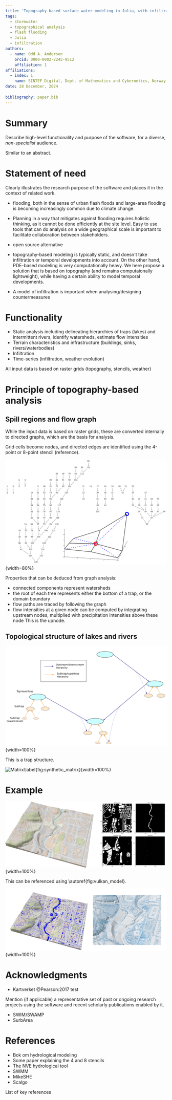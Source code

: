 ```yaml
---
title: 'Topography-based surface water modeling in Julia, with infiltration and temporal developments'
tags: 
  - stormwater
  - topographical analysis
  - flash flooding
  - Julia
  - infiltration
authors: 
  - name: Odd A. Andersen
    orcid: 0000-0002-2245-9512
    affiliation: 1
affiliations:
  - index: 1
    name: SINTEF Digital, Dept. of Mathematics and Cybernetics, Norway
date: 28 December, 2024

bibliography: paper.bib
---
```


# Summary

Describe high-level functionality and purpose of the software, for a diverse,
_non-specialist_ audience.

Similar to an abstract.

# Statement of need

Clearly illustrates the research purpose of the software and places it in the
context of related work.

- flooding, both in the sense of urban flash floods and large-area flooding is
  becoming increasingly common due to climate change.
- Planning in a way that mitigates against flooding requires holistic thinking,
  as it cannot be done efficiently at the site level.  Easy to use tools that
  can do analysis on a wide geographical scale is important to facilitate
  collaboration between stakeholders.

- open source alternative
- topography-based modeling is typically static, and doesn't take infiltration
  or temporal developments into account.  On the other hand, PDE-based modeling
  is very computationally heavy.  We here propose a solution that is based on
  topography (and remains computaionally lightweight), while having a certain
  ability to model temporal developments.
- A model of infiltration is important when analysing/designing countermeasures


# Functionality

- Static analysis including delineating hierarchies of traps (lakes) and intermittent
  rivers, identify watersheds, estimate flow intensities
- Terrain characteristics and infrastructure (buildings, sinks, rivers/waterbodies)
- Infiltration
- Time-series (infiltration, weather evolution)

All input data is based on raster grids (topography, stencils, weather)

# Principle of topography-based analysis

## Spill regions and flow graph

While the input data is based on raster grids, these are converted internally to
directed graphs, which are the basis for analysis. 

Grid cells become nodes, and directed edges are identified using the 4-point or
8-point stencil (reference).

![Upnode\label{fig:upnode}](spill_graph_inlet.png){width=80%}

Properties that can be deduced from graph analysis:
- connected components represent watersheds
- the root of each tree represents either the bottom of a trap, or the domain boundary
- flow paths are traced by following the graph
- flow intensities at a given node can be computed by integrating upstream
nodes, multiplied with precipitation intensities above these node
This is the upnode.

## Topological structure of lakes and rivers

![Trap structure\label{fig:trap_structure}](trap_structure.png){width=100%}

This is a trap structure.

![Matrix\label{fig:synthetic_matrix}](synthetic_matrix.png){width=100%}

# Example

![Vulkan area, central Oslo.\label{fig:vulkan_model}](vulkan_model_and_stencils.png){width=100%}

This can be referenced using \autoref{fig:vulkan_model}.

![Vulkan analysis \label{fig:vulkan_analysis}](vulkan_analysis.png){width=100%}

# Acknowledgments
- Kartverket
@Pearson:2017 test

Mention (if applicable) a representative set of past or ongoing research
projects using the software and recent scholarly publications enabled by it.
- SWIM/SWAMP
- SurbArea

# References
- Bok om hydrological modeling
- Some paper explaining the 4 and 8 stencils
- The NVE hydrological tool
- SWMM
- MikeSHE
- Scalgo

List of key references
